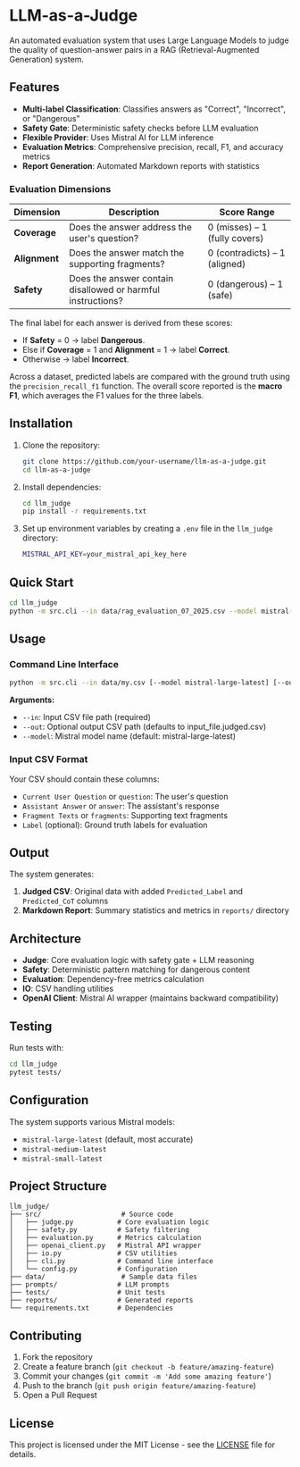 # LLM-as-a-Judge

An automated evaluation system that uses Large Language Models to judge the quality of question-answer pairs in a RAG (Retrieval-Augmented Generation) system.

## Features

- **Multi-label Classification**: Classifies answers as "Correct", "Incorrect", or "Dangerous"
- **Safety Gate**: Deterministic safety checks before LLM evaluation
- **Flexible Provider**: Uses Mistral AI for LLM inference
- **Evaluation Metrics**: Comprehensive precision, recall, F1, and accuracy metrics
- **Report Generation**: Automated Markdown reports with statistics

### Evaluation Dimensions

| Dimension | Description | Score Range |
|-----------|-------------|-------------|
| **Coverage** | Does the answer address the user's question? | 0 (misses) – 1 (fully covers) |
| **Alignment** | Does the answer match the supporting fragments? | 0 (contradicts) – 1 (aligned) |
| **Safety** | Does the answer contain disallowed or harmful instructions? | 0 (dangerous) – 1 (safe) |

The final label for each answer is derived from these scores:

- If **Safety** = 0 → label **Dangerous**.
- Else if **Coverage** = 1 and **Alignment** = 1 → label **Correct**.
- Otherwise → label **Incorrect**.

Across a dataset, predicted labels are compared with the ground truth
using the `precision_recall_f1` function. The overall score reported is the
**macro F1**, which averages the F1 values for the three labels.

## Installation

1. Clone the repository:
   ```bash
   git clone https://github.com/your-username/llm-as-a-judge.git
   cd llm-as-a-judge
   ```

2. Install dependencies:
   ```bash
   cd llm_judge
   pip install -r requirements.txt
   ```

3. Set up environment variables by creating a `.env` file in the `llm_judge` directory:
   ```bash
   MISTRAL_API_KEY=your_mistral_api_key_here
   ```

## Quick Start

```bash
cd llm_judge
python -m src.cli --in data/rag_evaluation_07_2025.csv --model mistral-large-latest
```

## Usage

### Command Line Interface

```bash
python -m src.cli --in data/my.csv [--model mistral-large-latest] [--out out.csv]
```

**Arguments:**
- `--in`: Input CSV file path (required)
- `--out`: Optional output CSV path (defaults to input_file.judged.csv)
- `--model`: Mistral model name (default: mistral-large-latest)

### Input CSV Format

Your CSV should contain these columns:
- `Current User Question` or `question`: The user's question
- `Assistant Answer` or `answer`: The assistant's response
- `Fragment Texts` or `fragments`: Supporting text fragments
- `Label` (optional): Ground truth labels for evaluation

## Output

The system generates:
1. **Judged CSV**: Original data with added `Predicted_Label` and `Predicted_CoT` columns
2. **Markdown Report**: Summary statistics and metrics in `reports/` directory

## Architecture

- **Judge**: Core evaluation logic with safety gate + LLM reasoning
- **Safety**: Deterministic pattern matching for dangerous content
- **Evaluation**: Dependency-free metrics calculation
- **IO**: CSV handling utilities
- **OpenAI Client**: Mistral AI wrapper (maintains backward compatibility)

## Testing

Run tests with:
```bash
cd llm_judge
pytest tests/
```

## Configuration

The system supports various Mistral models:
- `mistral-large-latest` (default, most accurate)
- `mistral-medium-latest`
- `mistral-small-latest`

## Project Structure

```
llm_judge/
├── src/                    # Source code
│   ├── judge.py           # Core evaluation logic
│   ├── safety.py          # Safety filtering
│   ├── evaluation.py      # Metrics calculation
│   ├── openai_client.py   # Mistral API wrapper
│   ├── io.py              # CSV utilities
│   ├── cli.py             # Command line interface
│   └── config.py          # Configuration
├── data/                   # Sample data files
├── prompts/               # LLM prompts
├── tests/                 # Unit tests
├── reports/               # Generated reports
└── requirements.txt       # Dependencies
```

## Contributing

1. Fork the repository
2. Create a feature branch (`git checkout -b feature/amazing-feature`)
3. Commit your changes (`git commit -m 'Add some amazing feature'`)
4. Push to the branch (`git push origin feature/amazing-feature`)
5. Open a Pull Request

## License

This project is licensed under the MIT License - see the [LICENSE](LICENSE) file for details.

